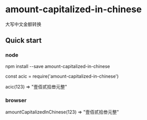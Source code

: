 # amount-capitalized-in-chinese
大写中文金额转换

## Quick start

### node
npm install --save amount-capitalized-in-chinese

const acic = require('amount-capitalized-in-chinese')

acic(123) => "壹佰贰拾叁元整"

### browser
<script src="amount-capitalized-in-chinese.umd.js"></script>

amountCapitalizedInChinese(123) => "壹佰贰拾叁元整"
